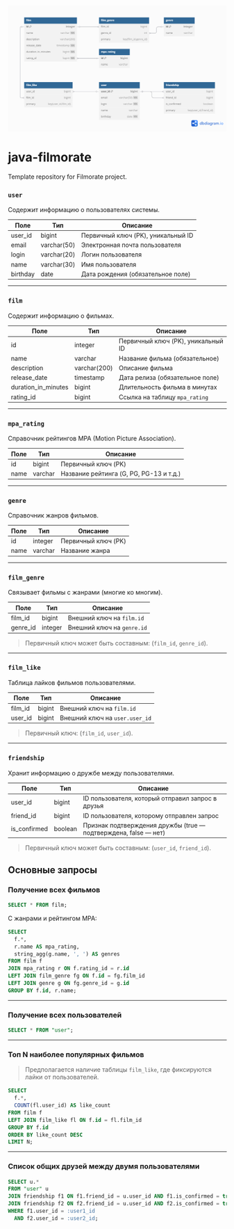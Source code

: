 ![Схема базы данных](https://github.com/gaan-d/java-filmorate/blob/add-database/scheme.png)

# java-filmorate
Template repository for Filmorate project.

### `user`
Содержит информацию о пользователях системы.

| Поле         | Тип        | Описание                                |
|--------------|------------|-----------------------------------------|
| user_id      | bigint     | Первичный ключ (PK), уникальный ID      |
| email        | varchar(50)| Электронная почта пользователя          |
| login        | varchar(20)| Логин пользователя                      |
| name         | varchar(30)| Имя пользователя                        |
| birthday     | date       | Дата рождения (обязательное поле)       |

---

### `film`
Содержит информацию о фильмах.

| Поле               | Тип         | Описание                              |
|--------------------|-------------|---------------------------------------|
| id                 | integer     | Первичный ключ (PK), уникальный ID    |
| name               | varchar     | Название фильма (обязательное)        |
| description        | varchar(200)| Описание фильма                       |
| release_date       | timestamp   | Дата релиза (обязательное поле)       |
| duration_in_minutes| bigint      | Длительность фильма в минутах         |
| rating_id          | bigint      | Ссылка на таблицу `mpa_rating`        |

---

### `mpa_rating`
Справочник рейтингов MPA (Motion Picture Association).

| Поле | Тип     | Описание                            |
|------|---------|-------------------------------------|
| id   | bigint  | Первичный ключ (PK)                 |
| name | varchar | Название рейтинга (G, PG, PG-13 и т.д.) |

---

### `genre`
Справочник жанров фильмов.

| Поле | Тип     | Описание                 |
|------|---------|--------------------------|
| id   | integer | Первичный ключ (PK)      |
| name | varchar | Название жанра           |

---

### `film_genre`
Связывает фильмы с жанрами (многие ко многим).

| Поле     | Тип     | Описание                             |
|----------|---------|--------------------------------------|
| film_id  | bigint  | Внешний ключ на `film.id`            |
| genre_id | integer | Внешний ключ на `genre.id`           |

> Первичный ключ может быть составным: (`film_id`, `genre_id`).

---

### `film_like`
Таблица лайков фильмов пользователями.

| Поле     | Тип     | Описание                               |
|----------|---------|----------------------------------------|
| film_id  | bigint  | Внешний ключ на `film.id`              |
| user_id  | bigint  | Внешний ключ на `user.user_id`         |

> Первичный ключ: (`film_id`, `user_id`).

---

### `friendship`
Хранит информацию о дружбе между пользователями.

| Поле         | Тип     | Описание                                                   |
|--------------|---------|------------------------------------------------------------|
| user_id      | bigint  | ID пользователя, который отправил запрос в друзья         |
| friend_id    | bigint  | ID пользователя, которому отправлен запрос                |
| is_confirmed | boolean | Признак подтверждения дружбы (true — подтверждена, false — нет) |

> Первичный ключ может быть составным: (`user_id`, `friend_id`).

## Основные запросы

### Получение всех фильмов

```sql
SELECT * FROM film;
```

С жанрами и рейтингом MPA:

```sql
SELECT 
  f.*, 
  r.name AS mpa_rating,
  string_agg(g.name, ', ') AS genres
FROM film f
JOIN mpa_rating r ON f.rating_id = r.id
LEFT JOIN film_genre fg ON f.id = fg.film_id
LEFT JOIN genre g ON fg.genre_id = g.id
GROUP BY f.id, r.name;
```

---

### Получение всех пользователей

```sql
SELECT * FROM "user";
```

---

### Топ N наиболее популярных фильмов

> Предполагается наличие таблицы `film_like`, где фиксируются лайки от пользователей.

```sql
SELECT 
  f.*, 
  COUNT(fl.user_id) AS like_count
FROM film f
LEFT JOIN film_like fl ON f.id = fl.film_id
GROUP BY f.id
ORDER BY like_count DESC
LIMIT N;
```

---

### Список общих друзей между двумя пользователями

```sql
SELECT u.*
FROM "user" u
JOIN friendship f1 ON f1.friend_id = u.user_id AND f1.is_confirmed = true
JOIN friendship f2 ON f2.friend_id = u.user_id AND f2.is_confirmed = true
WHERE f1.user_id = :user1_id
  AND f2.user_id = :user2_id;
```
